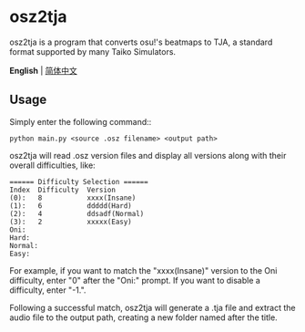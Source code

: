 osz2tja
=======

osz2tja is a program that converts osu!'s beatmaps to TJA, a standard format supported by many Taiko Simulators.

**English** | [简体中文](README.zh-cn.md)

## Usage

Simply enter the following command::
```
python main.py <source .osz filename> <output path>
```

osz2tja will read .osz version files and display all versions along with their overall difficulties, like:
```
====== Difficulty Selection ======
Index  Difficulty  Version
(0):   8           xxxx(Insane)
(1):   6           ddddd(Hard)
(2):   4           ddsadf(Normal)
(3):   2           xxxxx(Easy)
Oni:
Hard:
Normal:
Easy:
```

For example, if you want to match the "xxxx(Insane)" version to the Oni difficulty, enter "0" after the "Oni:" prompt.
If you want to disable a difficulty, enter "-1.".

Following a successful match, osz2tja will generate a .tja file and extract the audio file to the output path, creating a new folder named after the title.

